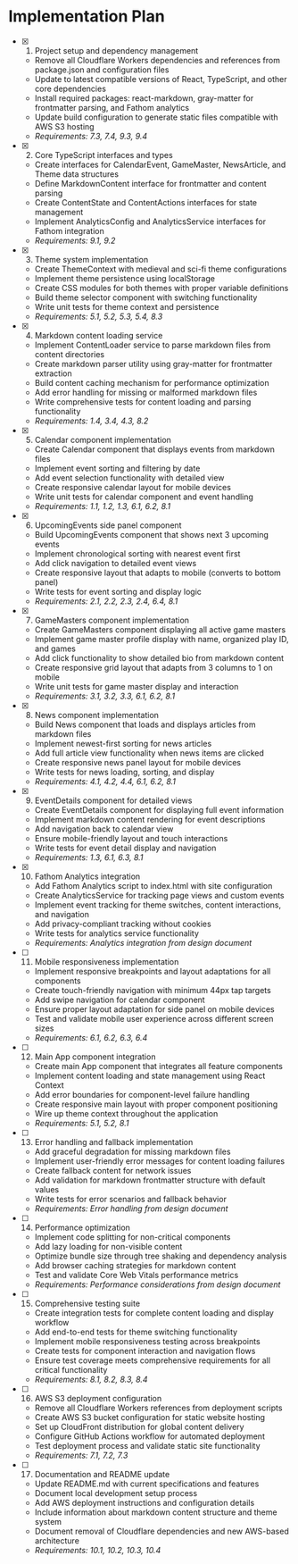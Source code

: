 # Implementation Plan

- [x] 1. Project setup and dependency management
  - Remove all Cloudflare Workers dependencies and references from package.json and configuration files
  - Update to latest compatible versions of React, TypeScript, and other core dependencies
  - Install required packages: react-markdown, gray-matter for frontmatter parsing, and Fathom analytics
  - Update build configuration to generate static files compatible with AWS S3 hosting
  - _Requirements: 7.3, 7.4, 9.3, 9.4_

- [x] 2. Core TypeScript interfaces and types
  - Create interfaces for CalendarEvent, GameMaster, NewsArticle, and Theme data structures
  - Define MarkdownContent interface for frontmatter and content parsing
  - Create ContentState and ContentActions interfaces for state management
  - Implement AnalyticsConfig and AnalyticsService interfaces for Fathom integration
  - _Requirements: 9.1, 9.2_

- [x] 3. Theme system implementation
  - Create ThemeContext with medieval and sci-fi theme configurations
  - Implement theme persistence using localStorage
  - Create CSS modules for both themes with proper variable definitions
  - Build theme selector component with switching functionality
  - Write unit tests for theme context and persistence
  - _Requirements: 5.1, 5.2, 5.3, 5.4, 8.3_

- [x] 4. Markdown content loading service
  - Implement ContentLoader service to parse markdown files from content directories
  - Create markdown parser utility using gray-matter for frontmatter extraction
  - Build content caching mechanism for performance optimization
  - Add error handling for missing or malformed markdown files
  - Write comprehensive tests for content loading and parsing functionality
  - _Requirements: 1.4, 3.4, 4.3, 8.2_

- [x] 5. Calendar component implementation
  - Create Calendar component that displays events from markdown files
  - Implement event sorting and filtering by date
  - Add event selection functionality with detailed view
  - Create responsive calendar layout for mobile devices
  - Write unit tests for calendar component and event handling
  - _Requirements: 1.1, 1.2, 1.3, 6.1, 6.2, 8.1_

- [x] 6. UpcomingEvents side panel component
  - Build UpcomingEvents component that shows next 3 upcoming events
  - Implement chronological sorting with nearest event first
  - Add click navigation to detailed event views
  - Create responsive layout that adapts to mobile (converts to bottom panel)
  - Write tests for event sorting and display logic
  - _Requirements: 2.1, 2.2, 2.3, 2.4, 6.4, 8.1_

- [x] 7. GameMasters component implementation
  - Create GameMasters component displaying all active game masters
  - Implement game master profile display with name, organized play ID, and games
  - Add click functionality to show detailed bio from markdown content
  - Create responsive grid layout that adapts from 3 columns to 1 on mobile
  - Write unit tests for game master display and interaction
  - _Requirements: 3.1, 3.2, 3.3, 6.1, 6.2, 8.1_

- [x] 8. News component implementation
  - Build News component that loads and displays articles from markdown files
  - Implement newest-first sorting for news articles
  - Add full article view functionality when news items are clicked
  - Create responsive news panel layout for mobile devices
  - Write tests for news loading, sorting, and display
  - _Requirements: 4.1, 4.2, 4.4, 6.1, 6.2, 8.1_

- [x] 9. EventDetails component for detailed views
  - Create EventDetails component for displaying full event information
  - Implement markdown content rendering for event descriptions
  - Add navigation back to calendar view
  - Ensure mobile-friendly layout and touch interactions
  - Write tests for event detail display and navigation
  - _Requirements: 1.3, 6.1, 6.3, 8.1_

- [x] 10. Fathom Analytics integration
  - Add Fathom Analytics script to index.html with site configuration
  - Create AnalyticsService for tracking page views and custom events
  - Implement event tracking for theme switches, content interactions, and navigation
  - Add privacy-compliant tracking without cookies
  - Write tests for analytics service functionality
  - _Requirements: Analytics integration from design document_

- [ ] 11. Mobile responsiveness implementation
  - Implement responsive breakpoints and layout adaptations for all components
  - Create touch-friendly navigation with minimum 44px tap targets
  - Add swipe navigation for calendar component
  - Ensure proper layout adaptation for side panel on mobile devices
  - Test and validate mobile user experience across different screen sizes
  - _Requirements: 6.1, 6.2, 6.3, 6.4_

- [ ] 12. Main App component integration
  - Create main App component that integrates all feature components
  - Implement content loading and state management using React Context
  - Add error boundaries for component-level failure handling
  - Create responsive main layout with proper component positioning
  - Wire up theme context throughout the application
  - _Requirements: 5.1, 5.2, 8.1_

- [ ] 13. Error handling and fallback implementation
  - Add graceful degradation for missing markdown files
  - Implement user-friendly error messages for content loading failures
  - Create fallback content for network issues
  - Add validation for markdown frontmatter structure with default values
  - Write tests for error scenarios and fallback behavior
  - _Requirements: Error handling from design document_

- [ ] 14. Performance optimization
  - Implement code splitting for non-critical components
  - Add lazy loading for non-visible content
  - Optimize bundle size through tree shaking and dependency analysis
  - Add browser caching strategies for markdown content
  - Test and validate Core Web Vitals performance metrics
  - _Requirements: Performance considerations from design document_

- [ ] 15. Comprehensive testing suite
  - Create integration tests for complete content loading and display workflow
  - Add end-to-end tests for theme switching functionality
  - Implement mobile responsiveness testing across breakpoints
  - Create tests for component interaction and navigation flows
  - Ensure test coverage meets comprehensive requirements for all critical functionality
  - _Requirements: 8.1, 8.2, 8.3, 8.4_

- [ ] 16. AWS S3 deployment configuration
  - Remove all Cloudflare Workers references from deployment scripts
  - Create AWS S3 bucket configuration for static website hosting
  - Set up CloudFront distribution for global content delivery
  - Configure GitHub Actions workflow for automated deployment
  - Test deployment process and validate static site functionality
  - _Requirements: 7.1, 7.2, 7.3_

- [ ] 17. Documentation and README update
  - Update README.md with current specifications and features
  - Document local development setup process
  - Add AWS deployment instructions and configuration details
  - Include information about markdown content structure and theme system
  - Document removal of Cloudflare dependencies and new AWS-based architecture
  - _Requirements: 10.1, 10.2, 10.3, 10.4_